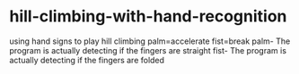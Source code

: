 # hill-climbing-with-hand-recognition
using hand signs to play hill climbing
palm=accelerate fist=break
palm- The program is actually detecting if the fingers are straight
fist- The program is actually detecting if the fingers are folded

